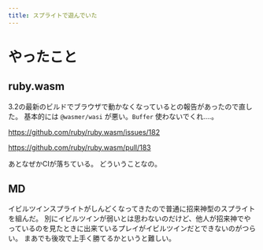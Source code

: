 ```yaml
---
title: スプライトで遊んでいた
---
```


# やったこと

## ruby.wasm

3.2の最新のビルドでブラウザで動かなくなっているとの報告があったので直した。
基本的には `@wasmer/wasi` が悪い。`Buffer` 使わないでくれ‥‥。

<https://github.com/ruby/ruby.wasm/issues/182>

<https://github.com/ruby/ruby.wasm/pull/183>

あとなぜかCIが落ちている。
どういうことなの。

## MD

イビルツインスプライトがしんどくなってきたので普通に招来神型のスプライトを組んだ。
別にイビルツインが弱いとは思わないのだけど、他人が招来神でやっているのを見たときに出来ているプレイがイビルツインだとできないのがつらい。
まあでも後攻で上手く勝てるかというと難しい。
